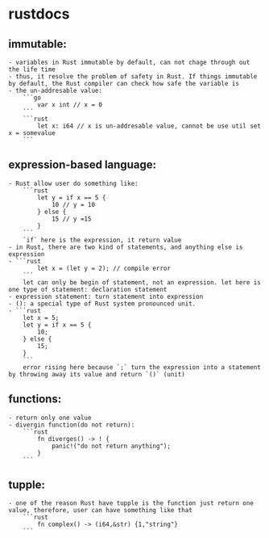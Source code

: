 # rustdocs
## immutable:
    - variables in Rust immutable by default, can not chage through out the life time
    - thus, it resolve the problem of safety in Rust. If things immutable by default, the Rust compiler can check how safe the variable is
    - the un-addresable value: 
        ```go
            var x int // x = 0
        ```
        ```rust
            let x: i64 // x is un-addresable value, cannot be use util set x = somevalue
        ```
## expression-based language:
    - Rust allow user do something like:
        ```rust
            let y = if x == 5 {
                10 // y = 10
            } else {
                15 // y =15
            }
        ```
        `if` here is the expression, it return value
    - in Rust, there are two kind of statements, and anything else is expression
    - ```rust
            let x = (let y = 2); // compile error
        ```
        let can only be begin of statement, not an expression. let here is one type of statement: declaration statement
    - expression statement: turn statement into expression
    - (): a special type of Rust system pronounced unit.
    - ```rust
        let x = 5;
        let y = if x == 5 {
            10;
        } else {
            15;
        }
        ```
        error rising here because `;` turn the expression into a statement by throwing away its value and return `()` (unit)
## functions:
    - return only one value
    - divergin function(do not return):
        ```rust
            fn diverges() -> ! {
                panic!("do not return anything");
            }
        ```
## tupple:
    - one of the reason Rust have tupple is the function just return one value, therefore, user can have something like that
        ```rust
            fn complex() -> (i64,&str) {1,"string"}
        ```
